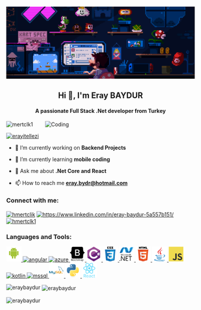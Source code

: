 ![MasterHead](https://raw.githubusercontent.com/mosh3eb/Portfolio_Page/main/images/bg.gif)
<h2 align="center">Hi 👋, I'm Eray BAYDUR</h2>
<h4 align="center">A passionate Full Stack .Net developer from Turkey</h4>
<img align="right" alt="Coding" width="400" src="https://so-development.org/wp-content/uploads/2021/11/full-stack-development.gif">

<p align="left"> <img src="https://komarev.com/ghpvc/?username=eraybaydur&label=Profile%20views&color=0e75b6&style=flat" alt="mertclk1" /> </p>

<p align="left"> <a href="https://twitter.com/erayitellezi" target="blank"><img src="https://img.shields.io/twitter/follow/erayitellezi?logo=twitter&style=for-the-badge" alt="erayitellezi" /></a> </p>

- 🔭 I’m currently working on **Backend Projects**

- 🌱 I’m currently learning **mobile coding**

- 💬 Ask me about **.Net Core and React**

- 📫 How to reach me **eray.bydr@hotmail.com**

<h3 align="left">Connect with me:</h3>
<p align="left">
<a href="https://twitter.com/erayitellezi" target="blank"><img align="center" src="https://raw.githubusercontent.com/rahuldkjain/github-profile-readme-generator/master/src/images/icons/Social/twitter.svg" alt="hmertclik" height="30" width="40" /></a>
<a href="https://https://www.linkedin.com/in/eray-baydur-5a557b151/" target="blank"><img align="center" src="https://raw.githubusercontent.com/rahuldkjain/github-profile-readme-generator/master/src/images/icons/Social/linked-in-alt.svg" alt="https://www.linkedin.com/in/eray-baydur-5a557b151/" height="30" width="40" /></a>
<a href="https://instagram.com/eray.bydur" target="blank"><img align="center" src="https://raw.githubusercontent.com/rahuldkjain/github-profile-readme-generator/master/src/images/icons/Social/instagram.svg" alt="hmertclk1" height="30" width="40" /></a>
</p>

<h3 align="left">Languages and Tools:</h3>
<p align="left"> <a href="https://developer.android.com" target="_blank" rel="noreferrer"> <img src="https://raw.githubusercontent.com/devicons/devicon/master/icons/android/android-original-wordmark.svg" alt="android" width="40" height="40"/> </a> <a href="https://angular.io" target="_blank" rel="noreferrer"> <img src="https://angular.io/assets/images/logos/angular/angular.svg" alt="angular" width="40" height="40"/> </a> <a href="https://azure.microsoft.com/en-in/" target="_blank" rel="noreferrer"> <img src="https://www.vectorlogo.zone/logos/microsoft_azure/microsoft_azure-icon.svg" alt="azure" width="40" height="40"/> </a> <a href="https://getbootstrap.com" target="_blank" rel="noreferrer"> <img src="https://raw.githubusercontent.com/devicons/devicon/master/icons/bootstrap/bootstrap-plain-wordmark.svg" alt="bootstrap" width="40" height="40"/> </a> <a href="https://www.w3schools.com/cs/" target="_blank" rel="noreferrer"> <img src="https://raw.githubusercontent.com/devicons/devicon/master/icons/csharp/csharp-original.svg" alt="csharp" width="40" height="40"/> </a> <a href="https://www.w3schools.com/css/" target="_blank" rel="noreferrer"> <img src="https://raw.githubusercontent.com/devicons/devicon/master/icons/css3/css3-original-wordmark.svg" alt="css3" width="40" height="40"/> </a> <a href="https://dotnet.microsoft.com/" target="_blank" rel="noreferrer"> <img src="https://raw.githubusercontent.com/devicons/devicon/master/icons/dot-net/dot-net-original-wordmark.svg" alt="dotnet" width="40" height="40"/> </a> <a href="https://www.w3.org/html/" target="_blank" rel="noreferrer"> <img src="https://raw.githubusercontent.com/devicons/devicon/master/icons/html5/html5-original-wordmark.svg" alt="html5" width="40" height="40"/> </a> <a href="https://www.java.com" target="_blank" rel="noreferrer"> <img src="https://raw.githubusercontent.com/devicons/devicon/master/icons/java/java-original.svg" alt="java" width="40" height="40"/> </a> <a href="https://developer.mozilla.org/en-US/docs/Web/JavaScript" target="_blank" rel="noreferrer"> <img src="https://raw.githubusercontent.com/devicons/devicon/master/icons/javascript/javascript-original.svg" alt="javascript" width="40" height="40"/> </a> <a href="https://kotlinlang.org" target="_blank" rel="noreferrer"> <img src="https://www.vectorlogo.zone/logos/kotlinlang/kotlinlang-icon.svg" alt="kotlin" width="40" height="40"/> </a> <a href="https://www.microsoft.com/en-us/sql-server" target="_blank" rel="noreferrer"> <img src="https://www.svgrepo.com/show/303229/microsoft-sql-server-logo.svg" alt="mssql" width="40" height="40"/> </a> <a href="https://www.mysql.com/" target="_blank" rel="noreferrer"> <img src="https://raw.githubusercontent.com/devicons/devicon/master/icons/mysql/mysql-original-wordmark.svg" alt="mysql" width="40" height="40"/> </a> <a href="https://www.python.org" target="_blank" rel="noreferrer"> <img src="https://raw.githubusercontent.com/devicons/devicon/master/icons/python/python-original.svg" alt="python" width="40" height="40"/> </a> <a href="https://reactjs.org/" target="_blank" rel="noreferrer"> <img src="https://raw.githubusercontent.com/devicons/devicon/master/icons/react/react-original-wordmark.svg" alt="react" width="40" height="40"/> </a> </p>

<p><img align="left" src="https://github-readme-stats.vercel.app/api/top-langs?username=eraybaydur&show_icons=true&locale=en&layout=compact" alt="eraybaydur" /></p>

<p>&nbsp;<img align="center" src="https://github-readme-stats.vercel.app/api?username=eraybaydur&show_icons=true&locale=en" alt="eraybaydur" /></p>

<p><img align="center" src="https://github-readme-streak-stats.herokuapp.com/?user=eraybaydur&" alt="eraybaydur" /></p>
